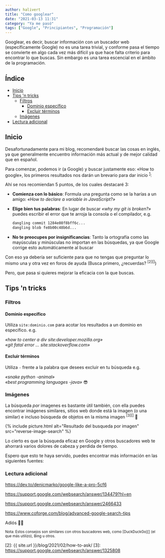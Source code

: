 ```yaml
---
author: halivert
title: "Como googlear"
date: "2021-03-13 11:31"
category: "Ya me pasó"
tags: ["Google", "Principiantes", "Programación"]
---
```


Googlear, es decir, buscar información con un buscador web (específicamente
Google) no es una tarea trivial, y conforme pasa el tiempo se convierte en algo
cada vez más difícil ya que hace falta criterio para encontrar lo que buscas.
Sin embargo es una tarea escencial en el ámbito de la programación.

<!-- Seguir leyendo -->

<h2 id="index">Índice</h2>

- [Inicio](#start)
- [Tips 'n tricks](#tips-n-tricks)
  - [Filtros](#filters)
    - [Dominio específico](#specific-domain)
    - [Excluir términos](#exclude-terms)
  - [Imágenes](#images)
- [Lectura adicional](#further-reading)

<h2 id="start">Inicio</h2>

Desafortunadamente para mi blog, recomendaré buscar las cosas en inglés, ya que
generalmente encuentro información más actual y de mejor calidad que en español.

Para comenzar, podemos ir (a Google) y buscar justamente eso: «How to google»,
los primeros resultados nos darán un brevario para dar inicio
<sup class="ref">[1][]</sup>:

Ahí se nos recomiendan 5 puntos, de los cuales destacaré 3:

- **Comienza con lo básico**: Formula una pregunta como se la harías a un amigo:
  _«How to declare a variable in JavaScript?»_

- **Elige bien tus palabras**: En lugar de buscar _«why my git is broken?»_
  puedes escribir el error que te arroja la consola o el compilador, e.g.

  ```sh
  dangling commit 1284e08f8bff6c...
  dangling blob fe8b00c48b6d...
  ```

- **No te preocupes por insignificancias**: Tanto la ortografía como las
  mayúsculas y minúsculas no importan en las búsquedas, ya que Google corrige
  esto automáticamente al buscar

Con eso ya debería ser suficiente para que no tengas que preguntar lo mismo una
y otra vez en foros de ayuda (Busca primero, ¿recuerdas?
<sup class="ref">[2][]</sup>)

Pero, que pasa si quieres mejorar la eficacia con la que buscas.

<h2 id="tips-n-tricks">Tips 'n tricks</h2>

<h3 id="filters">Filtros</h3>

<h4 id="specific-domain">Dominio específico</h4>

Utiliza `site:dominio.com` para acotar los resultados a un dominio en
específico. e.g.<br />

_«how to center a div site:developer.mozilla.org»_<br />
_«git fatal error ... site:stackoverflow.com»_

<h4 id="exclude-terms">Excluir términos</h4>

Utiliza `-` frente a la palabra que desees excluir en tu búsqueda e.g.<br />

_«snake python -animal»_<br />
_«best programming languages -java»_ 😎

<h3 id="images">Imágenes</h3>

La búsqueda _por_ imagenes es bastante útil también, con ella puedes encontrar
imágenes similares, sitios web donde está la imagen (o una similar) e incluso
búsqueda de objetos en la misma imagen <sup class="ref">[3][]</sup> 🤯

{%
  include picture.html
    alt="Resultado del busqueda por imagen"
    src="reverse-image-search"
%}

Lo cierto es que la búsqueda eficaz en Google y otros buscadores web te ahorrará
varios dolores de cabeza y perdida de tiempo.

Espero que esto te haya servido, puedes encontrar más información en las
siguientes fuentes:

<h3 id="further-reading">Lectura adicional</h3>

<https://dev.to/denicmarko/google-like-a-pro-5cf6>

<https://support.google.com/websearch/answer/134479?hl=en>

<https://support.google.com/websearch/answer/2466433>

<https://www.coforge.com/blog/advanced-google-search-tips>

Adiós 👋🏽

<small>
Nota: Estos consejos son similares con otros buscadores web, como
[DuckDuckGo][] (el que más utilizo), Bing u otros.
</small>

[duckduckgo]: https://duckduckgo.com
[1]: https://support.google.com/websearch/answer/134479?hl=en

[2]: {{ site.url }}/blog/2021/02/how-to-ask/
[3]: https://support.google.com/websearch/answer/1325808
